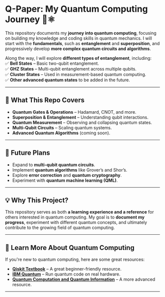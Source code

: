# **Q-Paper: My Quantum Computing Journey** 🧠⚛️  

This repository documents my **journey into quantum computing**, focusing on building my knowledge and coding skills in quantum mechanics. I will start with the **fundamentals**, such as **entanglement** and **superposition**, and progressively develop **more complex quantum circuits and algorithms**.

Along the way, I will explore **different types of entanglement**, including:  
✅ **Bell States** – Basic two-qubit entanglement.  
✅ **GHZ States** – Multi-qubit entanglement across multiple qubits.  
✅ **Cluster States** – Used in measurement-based quantum computing.  
✅ **Other advanced quantum states** to be added in the future.

---

## **📌 What This Repo Covers**  
- **Quantum Gates & Operations** – Hadamard, CNOT, and more.  
- **Superposition & Entanglement** – Understanding qubit interactions.  
- **Quantum Measurement** – Observing and collapsing quantum states.  
- **Multi-Qubit Circuits** – Scaling quantum systems.  
- **Advanced Quantum Algorithms** (coming soon).

---

## **📖 Future Plans**  
- Expand to **multi-qubit quantum circuits**.  
- Implement **quantum algorithms** like Grover’s and Shor’s.  
- Explore **error correction** and **quantum cryptography**.  
- Experiment with **quantum machine learning (QML)**.

---

## **💡 Why This Project?**  
This repository serves as both **a learning experience and a reference** for others interested in quantum computing. My goal is to **document my progress**, experiment with different quantum concepts, and ultimately contribute to the growing field of quantum computing.


---

## **🧠 Learn More About Quantum Computing**  
If you're new to quantum computing, here are some great resources:  
- **[Qiskit Textbook](https://qiskit.org/textbook/)** – A great beginner-friendly resource.  
- **[IBM Quantum](https://quantum-computing.ibm.com/)** – Run quantum code on real hardware.  
- **[Quantum Computation and Quantum Information](https://www.cambridge.org/core/books/quantum-computation-and-quantum-information/)** – A more advanced resource.

---

